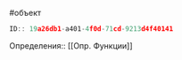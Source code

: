 #объект

```javascript
ID:: 19a26db1-a401-4f0d-71cd-9213d4f40141 
```

Определения:: [[Опр. Функции]]

